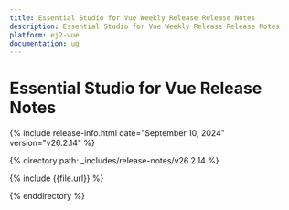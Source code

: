 ```yaml
---
title: Essential Studio for Vue Weekly Release Release Notes  
description: Essential Studio for Vue Weekly Release Release Notes  
platform: ej2-vue
documentation: ug
---
```


# Essential Studio for Vue  Release Notes  

{% include release-info.html date="September 10, 2024"  version="v26.2.14" %}

{% directory path: _includes/release-notes/v26.2.14 %}

{% include {{file.url}} %}

{% enddirectory %}